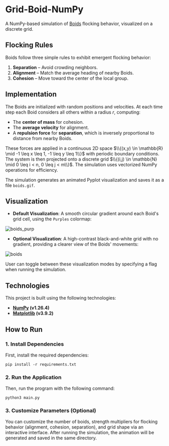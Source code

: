 # Grid-Boid-NumPy

A NumPy-based simulation of [Boids](https://en.wikipedia.org/wiki/Boids) flocking behavior, visualized on a discrete grid. 

## Flocking Rules  

Boids follow three simple rules to exhibit emergent flocking behavior:  

1. **Separation** – Avoid crowding neighbors.  
2. **Alignment** – Match the average heading of nearby Boids.  
3. **Cohesion** – Move toward the center of the local group.  

## Implementation  

The Boids are initialized with random positions and velocities. At each time step each Boid considers all others within a radius $r$, computing:  

- The **center of mass** for cohesion.  
- The **average velocity** for alignment.  
- A **repulsion force** for **separation**, which is inversely proportional to distance from nearby Boids.  

These forces are applied in a continuous 2D space $\\{(x,y) \in \mathbb{R} \mid -1 \leq x \leq 1, -1 \leq y \leq 1\\}$ with periodic boundary conditions. The system is then projected onto a discrete grid $\\{(i,j) \in \mathbb{N} \mid 0 \leq i < n, 0 \leq j < m\\}$. The simulation uses vectorized NumPy operations for efficiency. 

The simulation generates an animated Pyplot visualization and saves it as a file `boids.gif`.

## Visualization

- **Default Visualization**: A smooth circular gradient around each Boid's grid cell, using the `Purples` colormap:
  
![boids_purp](https://github.com/user-attachments/assets/004ae386-33ba-4293-b46e-6dc83e9903c0)

- **Optional Visualization**: A high-contrast black-and-white grid with no gradient, providing a clearer view of the Boids' movements:

![boids](https://github.com/user-attachments/assets/fe18f1f5-57df-4b6b-9514-823501e6c587)

User can toggle between these visualization modes by specifying a flag when running the simulation.

## Technologies

This project is built using the following technologies:  

- **[NumPy](https://numpy.org/) (v1.26.4)**
- **[Matplotlib](https://matplotlib.org/) (v3.9.2)** 

## How to Run

### 1. Install Dependencies

First, install the required dependencies:
```
pip install -r requirements.txt
```

### 2. Run the Application

Then, run the program with the following command:
```
python3 main.py
```

### 3. Customize Parameters (Optional)

You can customize the number of boids, strength multipliers for flocking behavior (alignment, cohesion, separation), and grid shape via an interactive interface. After running the simulation, the animation will be generated and saved in the same directory.
